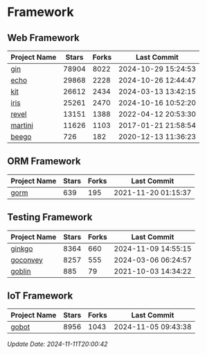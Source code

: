 # Framework

## Web Framework
| Project Name | Stars | Forks | Last Commit |
| ------------ | ----- | ----- | ----------- |
| [gin](https://github.com/gin-gonic/gin) | 78904 | 8022 | 2024-10-29 15:24:53 |
| [echo](https://github.com/labstack/echo) | 29868 | 2228 | 2024-10-26 12:44:47 |
| [kit](https://github.com/go-kit/kit) | 26612 | 2434 | 2024-03-13 13:42:15 |
| [iris](https://github.com/kataras/iris) | 25261 | 2470 | 2024-10-16 10:52:20 |
| [revel](https://github.com/revel/revel) | 13151 | 1388 | 2022-04-12 20:53:30 |
| [martini](https://github.com/go-martini/martini) | 11626 | 1103 | 2017-01-21 21:58:54 |
| [beego](https://github.com/astaxie/beego) | 726 | 182 | 2020-12-13 11:36:23 |

## ORM Framework
| Project Name | Stars | Forks | Last Commit |
| ------------ | ----- | ----- | ----------- |
| [gorm](https://github.com/jinzhu/gorm) | 639 | 195 | 2021-11-20 01:15:37 |

## Testing Framework
| Project Name | Stars | Forks | Last Commit |
| ------------ | ----- | ----- | ----------- |
| [ginkgo](https://github.com/onsi/ginkgo) | 8364 | 660 | 2024-11-09 14:55:15 |
| [goconvey](https://github.com/smartystreets/goconvey) | 8257 | 555 | 2024-03-06 06:24:57 |
| [goblin](https://github.com/franela/goblin) | 885 | 79 | 2021-10-03 14:34:22 |

## IoT Framework
| Project Name | Stars | Forks | Last Commit |
| ------------ | ----- | ----- | ----------- |
| [gobot](https://github.com/hybridgroup/gobot) | 8956 | 1043 | 2024-11-05 09:43:38 |

*Update Date: 2024-11-11T20:00:42*